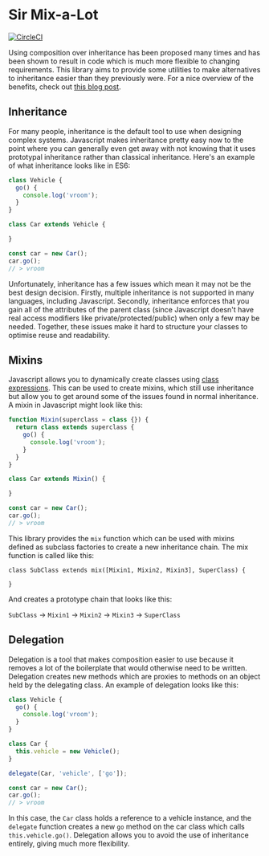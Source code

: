 # Sir Mix-a-Lot

[![CircleCI](https://circleci.com/gh/mjewell/sirmixalot.svg?style=svg)](https://circleci.com/gh/mjewell/sirmixalot)

Using composition over inheritance has been proposed many times and has been
shown to result in code which is much more flexible to changing requirements.
This library aims to provide some utilities to make alternatives to inheritance
easier than they previously were. For a nice overview of the benefits, check
out [this blog post](http://engineering.appfolio.com/appfolio-engineering/2014/08/20/a-composition-regarding-inheritance).

## Inheritance

For many people, inheritance is the default tool to use when designing complex
systems. Javascript makes inheritance pretty easy now to the point where you
can generally even get away with not knowing that it uses prototypal
inheritance rather than classical inheritance. Here's an example of what
inheritance looks like in ES6:

```js
class Vehicle {
  go() {
    console.log('vroom');
  }
}

class Car extends Vehicle {

}

const car = new Car();
car.go();
// > vroom
```

Unfortunately, inheritance has a few issues which mean it may not be the best
design decision. Firstly, multiple inheritance is not supported in many
languages, including Javascript. Secondly, inheritance enforces that you gain
all of the attributes of the parent class (since Javascript doesn't have real
access modifiers like private/protected/public) when only a few may be needed.
Together, these issues make it hard to structure your classes to optimise reuse
and readability.

## Mixins

Javascript allows you to dynamically create classes using [class expressions](https://developer.mozilla.org/en-US/docs/Web/JavaScript/Reference/Operators/class).
This can be used to create mixins, which still use inheritance but allow you to
get around some of the issues found in normal inheritance. A mixin in
Javascript might look like this:

```js
function Mixin(superclass = class {}) {
  return class extends superclass {
    go() {
      console.log('vroom');
    }
  }
}

class Car extends Mixin() {

}

const car = new Car();
car.go();
// > vroom
```

This library provides the `mix` function which can be used with mixins defined
as subclass factories to create a new inheritance chain. The mix function is
called like this:

```
class SubClass extends mix([Mixin1, Mixin2, Mixin3], SuperClass) {

}
```

And creates a prototype chain that looks like this:

`SubClass` -> `Mixin1` -> `Mixin2` -> `Mixin3` -> `SuperClass`

## Delegation

Delegation is a tool that makes composition easier to use because it removes a
lot of the boilerplate that would otherwise need to be written. Delegation
creates new methods which are proxies to methods on an object held by the
delegating class. An example of delegation looks like this:

```js
class Vehicle {
  go() {
    console.log('vroom');
  }
}

class Car {
  this.vehicle = new Vehicle();
}

delegate(Car, 'vehicle', ['go']);

const car = new Car();
car.go();
// > vroom
```

In this case, the `Car` class holds a reference to a vehicle instance, and the
`delegate` function creates a new `go` method on the car class which calls
`this.vehicle.go()`. Delegation allows you to avoid the use of inheritance
entirely, giving much more flexibility.

